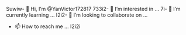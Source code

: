 Suwiw- 👋 Hi, I’m @YanVictor172817
733i2- 👀 I’m interested in ...
7i- 🌱 I’m currently learning ...
I2i2- 💞️ I’m looking to collaborate on ...
- 📫 How to reach me ...
I2i2i
<!---
YanVictor172817/YanVictor172817 is a ✨ special ✨ repository because its `README.md` (this file) appears on your GitHub profile.
You can click the Preview link to take a look at your changes.
--->
